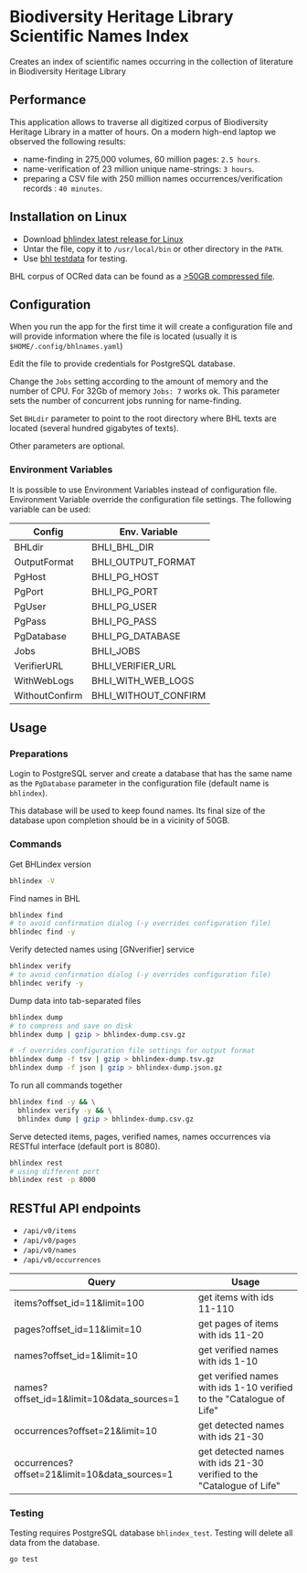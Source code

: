 # Biodiversity Heritage Library Scientific Names Index

Creates an index of scientific names occurring in the collection of literature
in Biodiversity Heritage Library

## Performance

This application allows to traverse all digitized corpus of Biodiversity
Heritage Library in a matter of hours. On a modern high-end laptop we
observed the following results:

- name-finding in 275,000 volumes, 60 million pages: `2.5 hours`.
- name-verification of 23 million unique name-strings: `3 hours`.
- preparing a CSV file with 250 million names occurrences/verification records
  : `40 minutes`.

## Installation on Linux

- Download [bhlindex latest release for Linux][bhlindex-latest]
- Untar the file, copy it to `/usr/local/bin` or other directory in the `PATH`.
- Use [bhl testdata][bhl-test] for testing.

BHL corpus of OCRed data can be found as a [>50GB compressed file][bhl-ocr].

## Configuration

When you run the app for the first time it will create a configuration file and
will provide information where the file is located (usually it is
`$HOME/.config/bhlnames.yaml`)

Edit the file to provide credentials for PostgreSQL database.

Change the `Jobs` setting according to the amount of memory and the number
of CPU. For 32Gb of memory `Jobs: 7` works ok. This parameter sets the number
of concurrent jobs running for name-finding.

Set `BHLdir` parameter to point to the root directory where BHL texts are
located (several hundred gigabytes of texts).

Other parameters are optional.

### Environment Variables

It is possible to use Environment Variables instead of configuration file.
Environment Variable override the configuration file settings. The following
variable can be used:

| Config         | Env. Variable        |
| -------------- | -------------------- |
| BHLdir         | BHLI_BHL_DIR         |
| OutputFormat   | BHLI_OUTPUT_FORMAT   |
| PgHost         | BHLI_PG_HOST         |
| PgPort         | BHLI_PG_PORT         |
| PgUser         | BHLI_PG_USER         |
| PgPass         | BHLI_PG_PASS         |
| PgDatabase     | BHLI_PG_DATABASE     |
| Jobs           | BHLI_JOBS            |
| VerifierURL    | BHLI_VERIFIER_URL    |
| WithWebLogs    | BHLI_WITH_WEB_LOGS   |
| WithoutConfirm | BHLI_WITHOUT_CONFIRM |

## Usage

### Preparations

Login to PostgreSQL server and create a database that has the same name as the
`PgDatabase` parameter in the configuration file (default name is `bhlindex`).

This database will be used to keep found names. Its final size of the database
upon completion should be in a vicinity of 50GB.

### Commands

Get BHLindex version

```bash
bhlindex -V
```

Find names in BHL

```bash
bhlindex find
# to avoid confirmation dialog (-y overrides configuration file)
bhlindec find -y
```

Verify detected names using [GNverifier] service

```bash
bhlindex verify
# to avoid confirmation dialog (-y overrides configuration file)
bhlindec verify -y
```

Dump data into tab-separated files

```bash
bhlindex dump
# to compress and save on disk
bhlindex dump | gzip > bhlindex-dump.csv.gz

# -f overrides configuration file settings for output format
bhlindex dump -f tsv | gzip > bhlindex-dump.tsv.gz
bhlindex dump -f json | gzip > bhlindex-dump.json.gz
```

To run all commands together

```bash
bhlindex find -y && \
  bhlindex verify -y && \
  bhlindex dump | gzip > bhlindex-dump.csv.gz
```

Serve detected items, pages, verified names, names occurrences via RESTful
interface (default port is 8080).

```bash
bhlindex rest
# using different port
bhlindex rest -p 8000
```

## RESTful API endpoints

- `/api/v0/items`
- `/api/v0/pages`
- `/api/v0/names`
- `/api/v0/occurrences`

| Query                                         | Usage                                                                 |
| --------------------------------------------- | --------------------------------------------------------------------- |
| items?offset_id=11&limit=100                  | get items with ids 11-110                                             |
| pages?offset_id=11&limit=10                   | get pages of items with ids 11-20                                     |
| names?offset_id=1&limit=10                    | get verified names with ids 1-10                                      |
| names?offset_id=1&limit=10&data_sources=1     | get verified names with ids 1-10 verified to the "Catalogue of Life"  |
| occurrences?offset=21&limit=10                | get detected names with ids 21-30                                     |
| occurrences?offset=21&limit=10&data_sources=1 | get detected names with ids 21-30 verified to the "Catalogue of Life" |

### Testing

Testing requires PostgreSQL database `bhlindex_test`.
Testing will delete all data from the database.

```bash
go test
```

[bhl-ocr]: http://opendata.globalnames.org/dumps/
[bhlindex-latest]: https://github.com/gnames/bhlindex/releases/latest
[bhl-test]: https://github.com/gnames/bhlindex/tree/master/testdata/bhl/ocr
[readme]: https://github.com/gnames/bhlindex/tree/master/bhlindex
